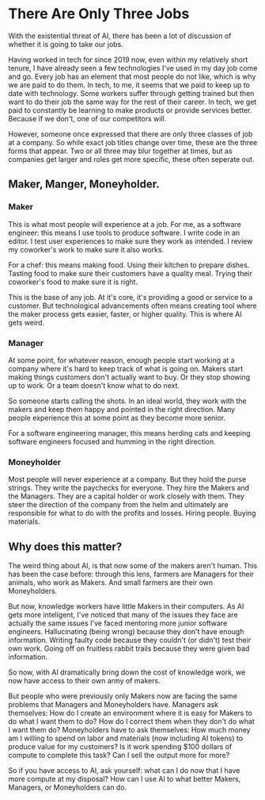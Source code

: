 # There Are Only Three Jobs

With the existential threat of AI, there has been a lot of discussion of whether it is going to take our jobs. 

Having worked in tech for since 2019 now, even within my relatively short tenure, I have already seen a few technologies I've used in my day job come and go. Every job has an element that most people do not like, which is why we are paid to do them. In tech, to me, it seems that we paid to keep up to date with technology. Some workers suffer through getting trained but then want to do their job the same way for the rest of their career. In tech, we get paid to constantly be learning to make products or provide services better. Because if we don't, one of our competitors will.

However, someone once expressed that there are only three classes of job at a company. So while exact job titles change over time, these are the three forms that appear. Two or all three may blur together at times, but as companies get larger and roles get more specific, these often seperate out.

## Maker, Manger, Moneyholder.

### Maker

This is what most people will experience at a job. For me, as a software engineer: this means I use tools to produce software. I write code in an editor. I test user experiences to make sure they work as intended. I review my coworker's work to make sure it also works. 

For a chef: this means making food. Using their kitchen to prepare dishes. Tasting food to make sure their customers have a quality meal. Trying their coworker's food to make sure it is right.

This is the base of any job. At it's core, it's providing a good or service to a customer. But technological advancements often means creating tool where the maker process gets easier, faster, or higher quality. This is where AI gets weird.

### Manager

At some point, for whatever reason, enough people start working at a company where it's hard to keep track of what is going on. Makers start making things customers don't actually want to buy. Or they stop showing up to work. Or a team doesn't know what to do next.

So someone starts calling the shots. In an ideal world, they work with the makers and keep them happy and pointed in the right direction. Many people experience this at some point as they become more senior.

For a software engineering manager, this means herding cats and keeping software engineers focused and humming in the right direction.

### Moneyholder

Most people will never experience at a company. But they hold the purse strings. They write the paychecks for everyone. They hire the Makers and the Managers. They are a capital holder or work closely with them. They steer the direction of the company from the helm and ultimately are responsible for what to do with the profits and losses. Hiring people. Buying materials.

## Why does this matter?

The weird thing about AI, is that now some of the makers aren't human. This has been the case before: through this lens, farmers are Managers for their animals, who work as Makers. And small farmers are their own Moneyholders. 

But now, knowledge workers have little Makers in their computers. As AI gets more inteligent, I've noticed that many of the issues they face are actually the same issues I've faced mentoring more junior software engineers. Hallucinating (being wrong) because they don't have enough information. Writing faulty code because they couldn't (or didn't) test their own work. Going off on fruitless rabbit trails because they were given bad information.

So now, with AI dramatically bring down the cost of knowledge work, we now have access to their own army of makers. 

But people who were previously only Makers now are facing the same problems that Managers and Moneyholders have. Managers ask themselves: How do I create an environment where it is easy for Makers to do what I want them to do? How do I correct them when they don't do what I want them do? Moneyholders have to ask themselves: How much money am I willing to spend on labor and materials (now including AI tokens) to produce value for my customers? Is it work spending $100 dollars of compute to complete this task? Can I sell the output more for more?

So if you have access to AI, ask yourself: what can I do now that I have more compute at my disposal? How can I use AI to what better Makers, Managers, or Moneyholders can do.